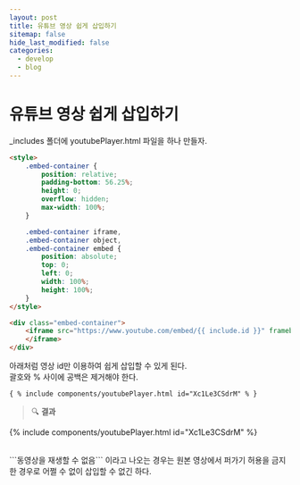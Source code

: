 ```yaml
---
layout: post
title: 유튜브 영상 쉽게 삽입하기
sitemap: false
hide_last_modified: false
categories:
  - develop
  - blog
---
```

# 유튜브 영상 쉽게 삽입하기

_includes 폴더에 youtubePlayer.html 파일을 하나 만들자.
~~~html
<style>
    .embed-container {
        position: relative;
        padding-bottom: 56.25%;
        height: 0;
        overflow: hidden;
        max-width: 100%;
    }

    .embed-container iframe,
    .embed-container object,
    .embed-container embed {
        position: absolute;
        top: 0;
        left: 0;
        width: 100%;
        height: 100%;
    }
</style>

<div class="embed-container">
    <iframe src="https://www.youtube.com/embed/{{ include.id }}" frameborder="0" allowfullscreen="" onclick="ga('send', 'event', 'post', 'click', 'youtubePlayer');">
    </iframe>
</div>
~~~

아래처럼 영상 id만 이용하여 쉽게 삽입할 수 있게 된다.  
괄호와 % 사이에 공백은 제거해야 한다.
~~~
{ % include components/youtubePlayer.html id="Xc1Le3CSdrM" % }
~~~

> 🔍 **결과**

{% include components/youtubePlayer.html id="Xc1Le3CSdrM" %}

<br>
```동영상을 재생할 수 없음``` 이라고 나오는 경우는 원본 영상에서 퍼가기 허용을 금지한 경우로 어쩔 수 없이 삽입할 수 없긴 하다.
